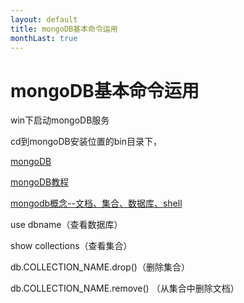 ```yaml
---
layout: default
title: mongoDB基本命令运用
monthLast: true
---
```


# mongoDB基本命令运用

win下启动mongoDB服务

cd到mongoDB安装位置的bin目录下，

[mongoDB](http://www.360doc.com/content/10/0618/22/10626_33885376.shtml)

[mongoDB教程](http://www.yiibai.com/mongodb/)

[mongodb概念--文档、集合、数据库、shell](http://blog.csdn.net/mcpang/article/details/7714744)

use dbname（查看数据库）

show collections（查看集合）

db.COLLECTION_NAME.drop()（删除集合）

db.COLLECTION_NAME.remove() （从集合中删除文档）